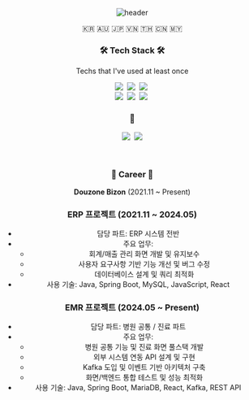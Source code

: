 <!--
**dntjd7701/dntjd7701** is a ✨ _special_ ✨ repository because its `README.md` (this file) appears on your GitHub profile.

Here are some ideas to get you started:

- 🔭 I’m currently working on ...
- 🌱 I’m currently learning ...
- 👯 I’m looking to collaborate on ...
- 🤔 I’m looking for help with ...
- 💬 Ask me about ...
- 📫 How to reach me: ...
- 😄 Pronouns: ...
- ⚡ Fun fact: ...
-->
<div align="center">
  
![header](https://capsule-render.vercel.app/api?type=waving&color=auto&height=300&section=header&text=SSung's&fontSize=90)
  
 </div>


<p align="center">🇰🇷 🇦🇺 🇯🇵 🇻🇳 🇹🇭 🇨🇳 🇲🇾</p>

<h3 align="center">🛠 Tech Stack 🛠</h3>

<p align="center"> Techs that I've used at least once </p>

<p align="center">
  <img src="https://img.shields.io/badge/Java-007396?style=flat-square&logo=Java&logoColor=white"/></a>&nbsp 
  <img src="https://img.shields.io/badge/Javascript-ffb13b?style=flat-square&logo=javascript&logoColor=white"/></a>&nbsp 
<!--      <img src="https://img.shields.io/badge/C-A8B9CC?style=flat-square&logo=C&logoColor=white"/></a>&nbsp -->
 <img src="https://img.shields.io/badge/NodeJs-3766AB?style=flat-square&logo=nodeJS&logoColor=white"/></a>&nbsp
<!--    <img src="https://img.shields.io/badge/Django-092E20?style=flat-square&logo=Django&logoColor=white"/></a>&nbsp -->
 <!--   <img src="https://img.shields.io/badge/aws-333664?style=flat-square&logo=amazon-aws&logoColor=white"/></a>&nbsp  -->
<!--   <img src="https://img.shields.io/badge/HTML-1572B6?style=flat-square&logo=html&logoColor=white"/></a>&nbsp  -->
<!--   <img src="https://img.shields.io/badge/CSS-1572B6?style=flat-square&logo=css&logoColor=white"/></a>&nbsp  -->
  <br>
  <img src="https://img.shields.io/badge/SpringBoot-6DB33F?style=flat-square&logo=Spring&logoColor=white"/></a>&nbsp 
  <img src="https://img.shields.io/badge/Mysql-E6B91E?style=flat-square&logo=MySql&logoColor=white"/></a>&nbsp 
  <img src="https://img.shields.io/badge/React-3766AB?style=flat-square&logo=React&logoColor=white"/></a>&nbsp 
</p>



<h3 align="center"> 🤝 </h3>
<p align="center">
  <a href="https://www.instagram.com/rkddntjd_/"><img src="https://img.shields.io/badge/Instagram-black?style=flat-square&logo=Instagram&logoColor=red&link=https://www.instagram.com/rkddntjd_/"/></a>&nbsp
  <a href="mailto:dntjd7701@naver.com"><img src="https://img.shields.io/badge/Gmail-d14836?style=flat-square&logo=Gmail&logoColor=white&link=dntjd7701@naver.com"/></a>
</p>
<br>

<h3 align="center">💼 Career 💼</h3>

<p align="center">
<b>Douzone Bizon</b> (2021.11 ~ Present)
</p>


<div align="center">   
  
### ERP 프로젝트 (2021.11 ~ 2024.05)
- 담당 파트: ERP 시스템 전반
- 주요 업무:
  - 회계/매출 관리 화면 개발 및 유지보수
  - 사용자 요구사항 기반 기능 개선 및 버그 수정
  - 데이터베이스 설계 및 쿼리 최적화
- 사용 기술: Java, Spring Boot, MySQL, JavaScript, React

### EMR 프로젝트 (2024.05 ~ Present)
- 담당 파트: 병원 공통 / 진료 파트
- 주요 업무:
  - 병원 공통 기능 및 진료 화면 풀스택 개발
  - 외부 시스템 연동 API 설계 및 구현
  - Kafka 도입 및 이벤트 기반 아키텍처 구축
  - 화면/백엔드 통합 테스트 및 성능 최적화
- 사용 기술: Java, Spring Boot, MariaDB, React, Kafka, REST API

</div>

